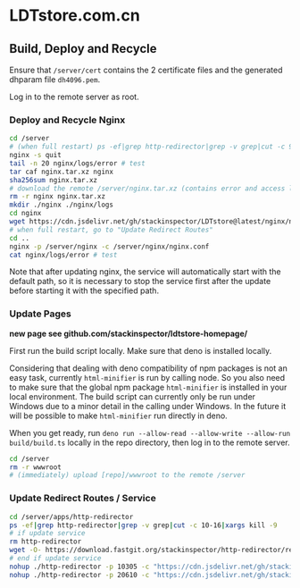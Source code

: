 # LDTstore.com.cn

## Build, Deploy and Recycle

Ensure that `/server/cert` contains the 2 certificate files and the generated dhparam file `dh4096.pem`.

Log in to the remote server as root.

### Deploy and Recycle Nginx

```bash
cd /server
# (when full restart) ps -ef|grep http-redirector|grep -v grep|cut -c 9-15|xargs kill -9
nginx -s quit
tail -n 20 nginx/logs/error # test
tar caf nginx.tar.xz nginx
sha256sum nginx.tar.xz
# download the remote /server/nginx.tar.xz (contains error and access log)
rm -r nginx nginx.tar.xz
mkdir ./nginx ./nginx/logs
cd nginx
wget https://cdn.jsdelivr.net/gh/stackinspector/LDTstore@latest/nginx/nginx.conf
# when full restart, go to "Update Redirect Routes"
cd ..
nginx -p /server/nginx -c /server/nginx/nginx.conf
cat nginx/logs/error # test
```

Note that after updating nginx, the service will automatically start with the default path, so it is necessary to stop the service first after the update before starting it with the specified path.

### Update Pages

**new page see github.com/stackinspector/ldtstore-homepage/**

First run the build script locally. Make sure that deno is installed locally.

Considering that dealing with deno compatibility of npm packages is not an easy task, currently `html-minifier` is run by calling node. So you also need to make sure that the global npm package `html-minifier` is installed in your local environment. The build script can currently only be run under Windows due to a minor detail in the calling under Windows. In the future it will be possible to make `html-minifier` run directly in deno.

When you get ready, run `deno run --allow-read --allow-write --allow-run build/build.ts` locally in the repo directory, then log in to the remote server.

```bash
cd /server
rm -r wwwroot
# (immediately) upload [repo]/wwwroot to the remote /server
```

### Update Redirect Routes / Service

```bash
cd /server/apps/http-redirector
ps -ef|grep http-redirector|grep -v grep|cut -c 10-16|xargs kill -9
# if update service
rm http-redirector
wget -O- https://download.fastgit.org/stackinspector/http-redirector/releases/download/[version]/http-redirector_[version]_x86_64-unknown-linux-musl.tar.xz | tar xv --lzma
# end if update service
nohup ./http-redirector -p 10305 -c "https://cdn.jsdelivr.net/gh/stackinspector/LDTstore@latest/app/redirect/r" &
nohup ./http-redirector -p 20610 -c "https://cdn.jsdelivr.net/gh/stackinspector/LDTstore@latest/app/redirect/r2" &
```
